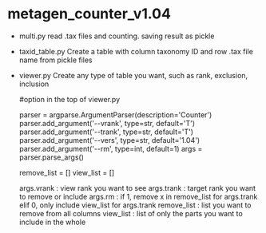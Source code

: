# metagen_counter_v1.04

- multi.py
  read .tax files and counting. saving result as pickle
 
- taxid_table.py
  Create a table with column taxonomy ID and row .tax file name from pickle files
  
- viewer.py
  Create any type of table you want, such as rank, exclusion, inclusion
  
  #option in the top of viewer.py
  
  parser = argparse.ArgumentParser(description='Counter')
  parser.add_argument('--vrank', type=str, default='T') 
  parser.add_argument('--trank', type=str, default='T')
  parser.add_argument('--vers', type=str, default='1.04')
  parser.add_argument('--rm', type=int, default=1)
  args = parser.parse_args()

  remove_list = []
  view_list = []
  
  args.vrank : view rank you want to see
  args.trank : target rank you want to remove or include
  args.rm : if 1, remove x in remove_list for args.trank
             elif 0, only include view_list for args.trank
  remove_list : list you want to remove from all columns
  view_list : list of only the parts you want to include in the whole
